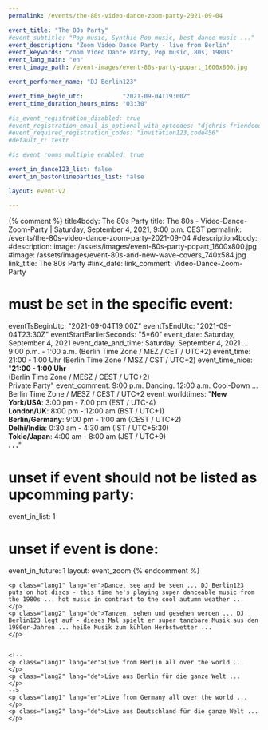 ```yaml
---
permalink: /events/the-80s-video-dance-zoom-party-2021-09-04

event_title: "The 80s Party"
#event_subtitle: "Pop music, Synthie Pop music, best dance music ..."
event_description: "Zoom Video Dance Party - live from Berlin"
event_keywords: "Zoom Video Dance Party, Pop music, 80s, 1980s"
event_lang_main: "en"
event_image_path: /event-images/event-80s-party-popart_1600x800.jpg

event_performer_name: "DJ Berlin123"

event_time_begin_utc:           "2021-09-04T19:00Z"
event_time_duration_hours_mins: "03:30"

#is_event_registration_disabled: true
#event_registration_email_is_optional_with_optcodes: "djchris-friendcode1,testcode123"
#event_required_registration_codes: "invitation123,code456"
#default_r: testr

#is_event_rooms_multiple_enabled: true

event_in_dance123_list: false
event_in_bestonlineparties_list: false

layout: event-v2

---
```

{% comment %}
title4body: The 80s Party
title:      The 80s - Video-Dance-Zoom-Party | Saturday, September 4, 2021, 9:00 p.m. CEST
permalink: /events/the-80s-video-dance-zoom-party-2021-09-04
#description4body:
#description:
image: /assets/images/event-80s-party-popart_1600x800.jpg
#image: /assets/images/event-80s-and-new-wave-covers_740x584.jpg
link_title: The 80s Party
#link_date:
link_comment: Video-Dance-Zoom-Party
# must be set in the specific event:
eventTsBeginUtc:            "2021-09-04T19:00Z"
eventTsEndUtc:              "2021-09-04T23:30Z"
eventStartEarlierSeconds:   "5*60"
event_date: Saturday, September 4, 2021
event_date_and_time: Saturday, September 4, 2021 ... 9:00 p.m. - 1:00 a.m. (Berlin Time Zone / MEZ / CET / UTC+2)
event_time: 21:00 - 1:00 Uhr (Berlin Time Zone / MSZ / CST / UTC+2)
event_time_nice: "<b>21:00 - 1:00 Uhr</b><br>(Berlin Time Zone / MESZ / CEST / UTC+2)<br>Private Party<!--<br><span class='lang1'>Doors open at 8:45 p.m.</span><br><span class='lang2'>Einlass ab 20:45 Uhr.</span>-->"
event_comment: 9:00 p.m. Dancing. 12:00 a.m. Cool-Down ... Berlin Time Zone / MESZ / CEST / UTC+2
event_worldtimes: "<span><b>New York/USA</b>:  3:00 pm -  7:00 pm (EST / UTC-4)</span><br><span><b>London/UK</b>:  8:00 pm - 12:00 am (BST / UTC+1)</span><br><span><b>Berlin/Germany</b>:  9:00 pm -  1:00 am (CEST / UTC+2)</span><br><span><b>Delhi/India</b>:  0:30 am - 4:30 am (IST / UTC+5:30)</span><br><span><b>Tokio/Japan</b>:  4:00 am - 8:00 am (JST / UTC+9)</span><br>   <span><b>. . .</b>"
# unset if event should not be listed as upcomming party:
event_in_list: 1
# unset if event is done:
event_in_future: 1
layout: event_zoom
{% endcomment %}


<div class="lang-show-one-or-all">

    <p class="lang1" lang="en">Dance, see and be seen ... DJ Berlin123 puts on hot discs - this time he's playing super danceable music from the 1980s ... hot music in contrast to the cool autumn weather ...
    </p>
    <p class="lang2" lang="de">Tanzen, sehen und gesehen werden ... DJ Berlin123 legt auf - dieses Mal spielt er super tanzbare Musik aus den 1980er-Jahren ... heiße Musik zum kühlen Herbstwetter ...
    </p>


    <!--
    <p class="lang1" lang="en">Live from Berlin all over the world ...
    </p>
    <p class="lang2" lang="de">Live aus Berlin für die ganze Welt ...
    </p>
    -->
    <p class="lang1" lang="en">Live from Germany all over the world ...
    </p>
    <p class="lang2" lang="de">Live aus Deutschland für die ganze Welt ...
    </p>

<!--
    <p class="lang1" lang="en"><b>Further details will be announced ...</b>
    </p>
    <p class="lang2" lang="de"><b>Weitere Details werden noch bekannt gegeben ...</b>
    </p>
-->
    
</div>


